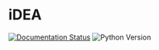 # iDEA

[![Documentation Status](https://readthedocs.org/projects/idea-interacting-dynamic-electrons-approach/badge/?version=latest)](https://idea-interacting-dynamic-electrons-approach.readthedocs.io/en/latest/?badge=latest)
![Python Version](https://img.shields.io/pypi/pyversions/iDEA-latest)